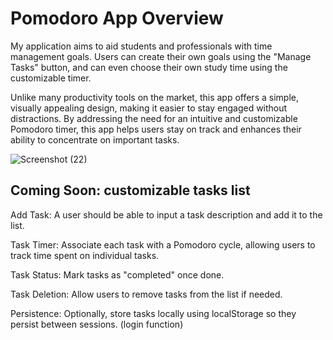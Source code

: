 <h1>Pomodoro App Overview</h1>

My application aims to aid students and professionals with time management goals. Users can create their own goals using the "Manage Tasks" button, and can even choose their own study time using the customizable timer.

Unlike many productivity tools on the market, this app offers a simple, visually appealing design, making it easier to stay engaged without distractions. By addressing the need for an intuitive and customizable Pomodoro timer, this app helps users stay on track and enhances their ability to concentrate on important tasks.

![Screenshot (22)](https://github.com/user-attachments/assets/98a36bf4-f7e7-46df-a5ff-2ceab96024d1)


<h2>Coming Soon: customizable tasks list </h2> 
        <p>Add Task: A user should be able to input a task description and add it to the list.</p>
        <p>Task Timer: Associate each task with a Pomodoro cycle, allowing users to track time spent on individual tasks.</p>
        <p>Task Status: Mark tasks as "completed" once done.</p>
        <p>Task Deletion: Allow users to remove tasks from the list if needed.</p>
        <p>Persistence: Optionally, store tasks locally using localStorage so they persist between sessions. (login function)</p>
